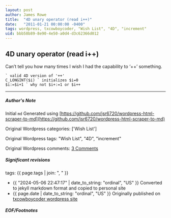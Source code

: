 ```yaml
---
layout: post
author: James Rowe
title:  "4D unary operator (read i++)"
date:   "2011-01-21 00:00:00 -0400"
tags: wordpress, txcowboycoder, "Wish List", "4D", "increment"
uid: bbb58b89-8e90-4e50-a0d4-d3c62366d012
---
```



## 4D unary operator (read i++)


Can’t tell you how many times I wish I had the capability to ‘++’ something.



```
` valid 4D version of '++'
C_LONGINT($i) ` initializes $i=0
$i:=$i+1 ` why not $i+:=1 or $i++

```



---

##### Author's Note

Initial `md` Generated using [https://github.com/jsr6720/wordpress-html-scraper-to-md](https://github.com/jsr6720/wordpress-html-scraper-to-md)

Original Wordpress categories: ['Wish List']

Original Wordpress tags: "Wish List", "4D", "increment"

Original Wordpress comments: <a href="https://txcowboycoder.wordpress.com/2011/01/21/4d-unary-operator-read-i/#comments">3 Comments</a>

##### Significant revisions

tags: {{ page.tags | join: ", " }} <!-- todo move this somewhere -->

- {{ "2024-05-06 22:47:17" | date_to_string: "ordinal", "US" }} Converted to jekyll markdown format and copied to personal site
- {{ page.date | date_to_string: "ordinal", "US" }} Originally published on [txcowboycoder wordpress site](https://txcowboycoder.wordpress.com/2011/01/21/4d-unary-operator-read-i/)

##### EOF/Footnotes

